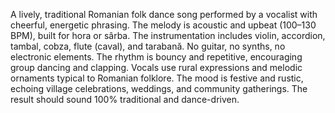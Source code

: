 A lively, traditional Romanian folk dance song performed by a vocalist with cheerful, energetic phrasing. The melody is acoustic and upbeat (100–130 BPM), built for hora or sârba. The instrumentation includes violin, accordion, tambal, cobza, flute (caval), and tarabană. No guitar, no synths, no electronic elements. The rhythm is bouncy and repetitive, encouraging group dancing and clapping. Vocals use rural expressions and melodic ornaments typical to Romanian folklore. The mood is festive and rustic, echoing village celebrations, weddings, and community gatherings. The result should sound 100% traditional and dance-driven.
